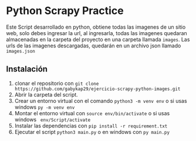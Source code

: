 # Python Scrapy Practice
Este Script desarrollado en python, obtiene todas las imagenes de un sitio web, solo debes ingresar la url,
al ingresarla, todas las imagenes quedaran almacenadas en la carpeta del proyecto en una carpeta llamada `images`.
Las urls de las imagenes descargadas, quedarán en un archivo json llamado `images.json`

## Instalación

1. clonar el repositorio con ``` git clone https://github.com/gabykap29/ejercicio-scrapy-python-images.git ```
2. Abrir la carpeta del script.
3. Crear un entorno virtual con el comando ``` python3 -m venv env ``` o si usas windows ``` py -m venv env ```
4. Montar el entorno virtual con ``` source env/bin/activate ``` o si usas windows ```  env/Script/activate ```
5. Instalar las dependencias con ``` pip install -r requirement.txt ```
6. Ejecutar el script ``` python3 main.py ``` o en windows con ``` py main.py ```
